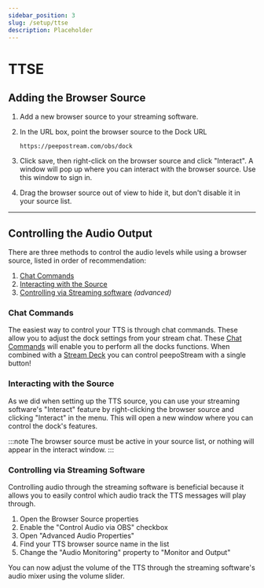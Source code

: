 ```yaml
---
sidebar_position: 3
slug: /setup/ttse
description: Placeholder
---
```


# TTSE

## Adding the Browser Source

1. Add a new browser source to your streaming software.  

2. In the URL box, point the browser source to the Dock URL

   ```text
   https://peepostream.com/obs/dock
   ```

4. Click save, then right-click on the browser source and click "Interact". A window will pop up where you can interact with the browser source. Use this window to sign in.

5. Drag the browser source out of view to hide it, but don't disable it in your source list.

---

## Controlling the Audio Output

There are three methods to control the audio levels while using a browser source, listed in order of recommendation:

1. [Chat Commands](#chat-commands)
2. [Interacting with the Source](#interacting-with-the-source)
3. [Controlling via Streaming software](#controlling-via-streaming-software) *(advanced)*

### Chat Commands

The easiest way to control your TTS is through chat commands. These allow you to adjust the dock settings from your stream chat. These [Chat Commands](/docs/rewards/commands) will enable you to perform all the docks functions. When combined with a [Stream Deck](/docs/setup/streamdeck) you can control peepoStream with a single button!

### Interacting with the Source

As we did when setting up the TTS source, you can use your streaming software's "Interact" feature by right-clicking the browser source and clicking "Interact" in the menu. This will open a new window where you can control the dock's features.

:::note
The browser source must be active in your source list, or nothing will appear in the interact window.
:::

### Controlling via Streaming Software

Controlling audio through the streaming software is beneficial because it allows you to easily control which audio track the TTS messages will play through.

1. Open the Browser Source properties
2. Enable the "Control Audio via OBS" checkbox
3. Open "Advanced Audio Properties"
4. Find your TTS browser source name in the list
5. Change the "Audio Monitoring" property to "Monitor and Output"

You can now adjust the volume of the TTS through the streaming software's audio mixer using the volume slider.
